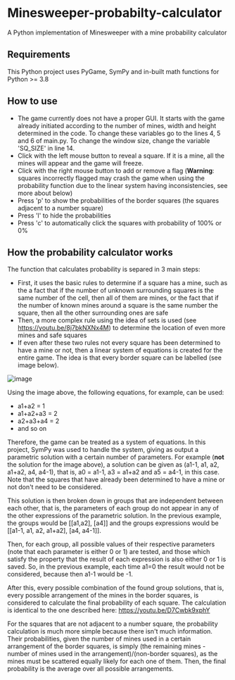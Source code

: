 # Minesweeper-probabilty-calculator
A Python implementation of Minesweeper with a mine probability calculator

## Requirements
This Python project uses PyGame, SymPy and in-built math functions for Python >= 3.8

## How to use
- The game currently does not have a proper GUI. It starts with the game already initiated according to the number of mines, width and height determined in the code. To change these variables go to the lines 4, 5 and 6 of main.py. To change the window size, change the variable 'SQ_SIZE' in line 14.
- Click with the left mouse button to reveal a square. If it is a mine, all the mines will appear and the game will freeze.
- Click with the right mouse button to add or remove a flag (**Warning**: squares incorrectly flagged may crash the game when using the probability function due to the linear system having inconsistencies, see more about below)
- Press 'p' to show the probabilities of the border squares (the squares adjacent to a number square)
- Press 'l' to hide the probabilities
- Press 'c' to automatically click the squares with probability of 100% or 0%

## How the probability calculator works
The function that calculates probability is separed in 3 main steps:
- First, it uses the basic rules to determine if a square has a mine, such as the a fact that if the number of unknown surrounding squares is the same number of the cell, then all of them are mines, or the fact that if the number of known mines around a square is the same number the square, then all the other surrounding ones are safe
- Then, a more complex rule using the idea of sets is used (see https://youtu.be/8j7bkNXNx4M) to determine the location of even more mines and safe squares
- If even after these two rules not every square has been determined to have a mine or not, then a linear system of equations is created for the entire game. The idea is that every border square can be labelled (see image below).

![image](https://user-images.githubusercontent.com/52111108/208491177-d28e1145-50af-4f88-b41c-e4364ace1dc5.png)

Using the image above, the following equations, for example, can be used:
- a1+a2 = 1
- a1+a2+a3 = 2
- a2+a3+a4 = 2
- and so on

Therefore, the game can be treated as a system of equations. In this project, SymPy was used to handle the system, giving as output a parametric solution with a certain number of parameters. For example (**not** the solution for the image above), a solution can be given as (a1-1, a1, a2, a1+a2, a4, a4-1), that is, a0 = a1-1, a3 = a1+a2 and a5 = a4-1, in this case. Note that the squares that have already been determined to have a mine or not don't need to be considered.

This solution is then broken down in groups that are independent between each other, that is, the parameters of each group do not appear in any of the other expressions of the parametric solution. In the previous example, the groups would be [[a1,a2], [a4]] and the groups expressions would be [[a1-1, a1, a2, a1+a2], [a4, a4-1]].

Then, for each group, all possible values of their respective parameters (note that each parameter is either 0 or 1) are tested, and those which satisfy the property that the result of each expression is also either 0 or 1 is saved. So, in the previous example, each time a1=0 the result would not be considered, because then a1-1 would be -1. 

After this, every possible combination of the found group solutions, that is, every possible arrangement of the mines in the border squares, is considered to calculate the final probability of each square. The calculation is identical to the one described here: https://youtu.be/D7Cwbk9xphY

For the squares that are not adjacent to a number square, the probability calculation is much more simple because there isn't much information. Their probabilities, given the number of mines used in a certain arrangement of the border squares, is simply (the remaining mines - number of mines used in the arrangement)/(non-border squares), as the mines must be scattered equally likely for each one of them. Then, the final probability is the average over all possible arrangements.
